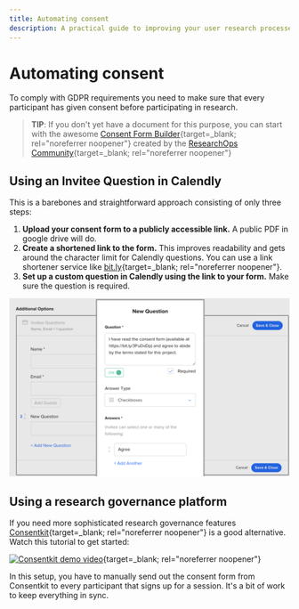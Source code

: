 ```yaml
---
title: Automating consent
description: A practical guide to improving your user research processes.
---
```


# Automating consent

To comply with GDPR requirements you need to make sure that every participant has given consent before participating in research.

> **TIP**: If you don't yet have a document for this purpose, you can start with the awesome [Consent Form Builder](https://consentform.herokuapp.com/){target=_blank; rel="noreferrer noopener"} created by the [ResearchOps Community](https://researchops.community){target=_blank; rel="noreferrer noopener"}

## Using an Invitee Question in Calendly

This is a barebones and straightforward approach consisting of only three steps:

1. **Upload your consent form to a publicly accessible link.** A public PDF in google drive will do.
2. **Create a shortened link to the form.** This improves readability and gets around the character limit for Calendly questions. You can use a link shortener service like [bit.ly](https://www.bitly.com){target=_blank; rel="noreferrer noopener"}.
3. **Set up a custom question in Calendly using the link to your form.** Make sure the question is required.

![Calendly consent question](img/calendly_consent_question.png)

## Using a research governance platform

If you need more sophisticated research governance features [Consentkit](https://consentkit.com/){target=_blank; rel="noreferrer noopener"} is a good alternative. Watch this tutorial to get started:

[![Consentkit demo video](https://i.vimeocdn.com/filter/overlay?src0=https://i.vimeocdn.com/video/1046548493-a2422f9104466c7ac1746abb4eae5bba60c02c0391108a8345526ce1832c7498-d?mw=2500&mh=1563&q=70%22&src1=http%3A%2F%2Ff.vimeocdn.com%2Fp%2Fimages%2Fcrawler_play.png)](https://consentkit.com/watch-demo){target=_blank; rel="noreferrer noopener"}

In this setup, you have to manually send out the consent form from Consentkit to every participant that signs up for a session. It's a bit of work to keep everything in sync.
